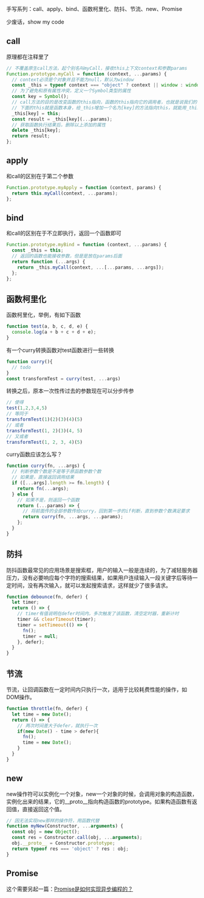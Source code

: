 手写系列：call、apply、bind、函数柯里化、防抖、节流、new、Promise

少废话，show my code
## call
原理都在注释里了
```js
// 不覆盖原生call方法，起个别名叫myCall，接收this上下文context和参数params
Function.prototype.myCall = function (context, ...params) {
  // context必须是个对象并且不能为null，默认为window
  const _this = typeof context === "object" ? context || window : window;
  // 为了避免和原有属性冲突，定义一个Symbol类型的属性
  const key = Symbol();
  // call方法的目的是改变函数的this指向，函数的this指向它的调用者，也就是说我们的目标是改变函数的调用者。
  // 下面的this就是函数本身，给_this增加一个名为[key]的方法指向this，就能用_this来调用this了
  _this[key] = this;
  const result = _this[key](...params);
  // 获取函数执行结果后，删除以上添加的属性
  delete _this[key];
  return result;
};
```

## apply
和call的区别在于第二个参数
```js
Function.prototype.myApply = function (context, params) {
  return this.myCall(context, ...params);
};
```

## bind
和call的区别在于不立即执行，返回一个函数即可
```js
Function.prototype.myBind = function (context, ...params) {
  const _this = this;
  // 返回的函数也能接收参数，但是是放在params后面
  return function (...args) {
    return _this.myCall(context, ...[...params, ...args]);
  };
};
```

## 函数柯里化
函数柯里化，举例，有如下函数
```js
function test(a, b, c, d, e) {
  console.log(a + b + c + d + e);
}
```
有一个curry转换函数对test函数进行一些转换
```js
function curry(){
  // todo
}
const transformTest = curry(test, ...args)
```
转换之后，原本一次性传过去的参数现在可以分步传参
```js
// 使得
test(1,2,3,4,5)
// 等同于
transformTest(1)(2)(3)(4)(5)
// 或者
transformTest(1, 2)(3)(4, 5)
// 又或者
transformTest(1, 2, 3, 4)(5)
```
curry函数应该怎么写？
```js
function curry(fn, ...args) {
  // 判断参数个数是不是等于原函数参数个数
  // 如果是，直接返回调用结果
  if ([...args].length >= fn.length) {
    return fn(...args);
  } else {
    // 如果不是，则返回一个函数
    return (...params) => {
      // 将前面传的全部参数传给curry，回到第一步的if判断，直到参数个数满足要求
      return curry(fn, ...args, ...params);
    };
  }
}
```

## 防抖
防抖函数最常见的应用场景是搜索框，用户的输入一般是连续的，为了减轻服务器压力，没有必要响应每个字符的搜索结果，如果用户连续输入一段关键字后等待一定时间，没有再次输入，就可以发起搜索请求，这样就少了很多请求。
```js
function debounce(fn, defer) {
  let timer;
  return () => {
    // timer有值说明在defer时间内，多次触发了该函数，清空定时器，重新计时
    timer && clearTimeout(timer);
    timer = setTimeout(() => {
      fn();
      timer = null;
    }, defer);
  }
}
```

## 节流
节流，让回调函数在一定时间内只执行一次，适用于比较耗费性能的操作，如DOM操作。
```js
function throttle(fn, defer) {
  let time = new Date();
  return () => {
    // 两次时间差大于defer，就执行一次
    if(new Date() - time > defer){
      fn();
      time = new Date();
    }
  }
}
```

## new
new操作符可以实例化一个对象，new一个对象的时候，会调用对象的构造函数，实例化出来的结果，它的__proto__指向构造函数的prototype。如果构造函数有返回值，直接返回这个值。
```js
// 因无法实现new那样的操作符，用函数代替
function myNew(Constructor, ...arguments) {
  const obj = new Object();
  const res = Constructor.call(obj, ...arguments);
  obj.__proto__ = Constructor.prototype;
  return typeof res === 'object' ? res : obj;
}
```
## Promise
这个需要另起一篇：[Promise是如何实现异步编程的？](https://github.com/wangmeijian/blog/issues/2)